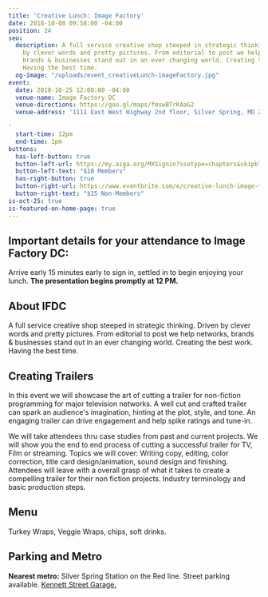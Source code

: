 ```yaml
---
title: 'Creative Lunch: Image Factory'
date: 2018-10-08 09:58:00 -04:00
position: 24
seo:
  description: A full service creative shop steeped in strategic thinking. Driven
    by clever words and pretty pictures. From editorial to post we help networks,
    brands & businesses stand out in an ever changing world. Creating the best work.
    Having the best time.
  og-image: "/uploads/event_creativeLunch-imageFactory.jpg"
event:
  date: 2018-10-25 12:00:00 -04:00
  venue-name: Image Factory DC
  venue-directions: https://goo.gl/maps/fmswBTrKAaG2
  venue-address: '1111 East West Highway 2nd floor, Silver Spring, MD 20910

'
  start-time: 12pm
  end-time: 1pm
buttons:
  has-left-button: true
  button-left-url: https://my.aiga.org/MXSignin?ssotype=chapters&skipblacklist&returnurl=https%3A%2F%2Fdc.aiga.org%2F%3Fpost_type%3Dikit_event%26p%3D275680%26redirect_source%3Deventbrite_register
  button-left-text: "$10 Members"
  has-right-button: true
  button-right-url: https://www.eventbrite.com/e/creative-lunch-image-factory-tickets-51148308969
  button-right-text: "$15 Non-Members"
is-oct-25: true
is-featured-on-home-page: true
---
```


## Important details for your attendance to Image Factory DC:
Arrive early 15 minutes early to sign in, settled in to begin enjoying your lunch. 
**The presentation begins promptly at 12 PM.**

## About IFDC
A full service creative shop steeped in strategic thinking. Driven by clever words and pretty pictures. From editorial to post we help networks, brands & businesses stand out in an ever changing world. Creating the best work. Having the best time.

## Creating Trailers
In this event we will showcase the art of cutting a trailer for non-fiction programming for major television networks. A well cut and crafted trailer can spark an audience's imagination, hinting at the plot, style, and tone. An engaging trailer can drive engagement and help spike ratings and tune-in. 

We will take attendees thru case studies from past and current projects. We will show you the end to end process of cutting a successful trailer for TV, Film or streaming. Topics we will cover: Writing copy, editing, color correction, title card design/animation, sound design and finishing. Attendees will leave with a overall grasp of what it takes to create a compelling trailer for their non fiction projects. Industry terminology and basic production steps.

## Menu
Turkey Wraps, Veggie Wraps, chips, soft drinks.

## Parking and Metro
**Nearest metro:** Silver Spring Station on the Red line.
Street parking available.
[Kennett Street Garage.](https://www.montgomerycountymd.gov/DOT-Parking/silver-spring/silver-spring-garage-9.html)


